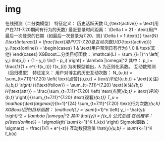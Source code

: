 # img
在线预测（二分类模型）
特征定义：
历史活跃天数
D_{\text{active}} = \text{用户在7.11-7.20期间有行为的天数}
最近登录时间距离：
\Delta t = 21 - \text{用户最后一次登录的日期（如最后一次登录为7.20，则} \Delta t = 1 \text{）}
\bar{N}_{\text{interact}} = \frac{\text{用户7.11-7.20总互动次数}}{D_{\text{active}}}
y_{\text{online}} = 
\begin{cases} 
1 & \text{用户预测日有行为} \\
0 & \text{其他}
\end{cases}
XGBoost二分类目标函数：
\mathcal{L} = \sum_{i=1}^n \left[ y_i \ln(p_i) + (1 - y_i) \ln(1 - p_i) \right] + \lambda \|\omega\|^2
其中：
p_i = \frac{1}{1 + e^{-f(x_i)}}
f(x_{i}) 为树模型输出，λ 为正则化系数。
互动数预测（回归模型）
特征定义：
用户对博主的历史互动次数：
N_{u,b} = \sum_{t=7.11}^{7.20} \left( \text{点赞}_{u,b,t} + \text{评论}_{u,b,t} + \text{关注}_{u,b,t} \right)
H_{\text{follow}} = \sum_{t=7.11}^{7.20} \text{关注}_{b,t}
H_{\text{attr}} = \frac{\sum_{t=7.11}^{7.20} \left( \text{点赞}_{b,t} + \text{评论}_{b,t} \right)}{\sum_{t=7.11}^{7.20} \text{观看}_{b,t}}
T_u = \mathop{\text{argmax}}_{h=1}^{24} \sum_{t=7.11}^{7.20} \text{行为次数}_{u,h}
XGBoost回归目标函数：
\mathcal{L} = \sum_{i=1}^n \left( y_i - \hat{y}_i \right)^2 + \lambda \|\omega\|^2
其中
\hat{y}_i = f(x_i)
公式总结
在线概率：
p_{\text{online}} = \sigma\left( \sum_{k=1}^K f_k(x) \right)
Sigmoid函数：
\sigma(z) = \frac{1}{1 + e^{-z}}
互动数预测值
\hat{y}_{u,b} = \sum_{k=1}^K f_k(x)
